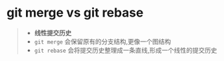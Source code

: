 # git merge vs git rebase

>* **线性提交历史**
>  * `git merge` 会保留原有的分支结构,更像一个图结构
>  * `git rebase` 会将提交历史整理成一条直线,形成一个线性的提交历史